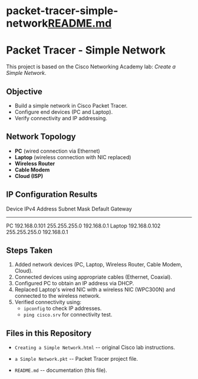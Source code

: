 # packet-tracer-simple-network[README.md](https://github.com/user-attachments/files/22257308/README.md)
# Packet Tracer - Simple Network

This project is based on the Cisco Networking Academy lab: *Create a Simple Network*.

## Objective

-   Build a simple network in Cisco Packet Tracer.
-   Configure end devices (PC and Laptop).
-   Verify connectivity and IP addressing.

## Network Topology

-   **PC** (wired connection via Ethernet)
-   **Laptop** (wireless connection with NIC replaced)
-   **Wireless Router**
-   **Cable Modem**
-   **Cloud (ISP)**

## IP Configuration Results

  Device   IPv4 Address    Subnet Mask     Default Gateway
  -------- --------------- --------------- -----------------
  PC       192.168.0.101   255.255.255.0   192.168.0.1
  Laptop   192.168.0.102   255.255.255.0   192.168.0.1

## Steps Taken

1.  Added network devices (PC, Laptop, Wireless Router, Cable Modem,
    Cloud).
2.  Connected devices using appropriate cables (Ethernet, Coaxial).
3.  Configured PC to obtain an IP address via DHCP.
4.  Replaced Laptop's wired NIC with a wireless NIC (WPC300N) and
    connected to the wireless network.
5.  Verified connectivity using:
    -   `ipconfig` to check IP addresses.
    -   `ping cisco.srv` for connectivity test.

## Files in this Repository

-   `Creating a Simple Network.html` -- original Cisco lab instructions.

-   `a Simple Network.pkt` -- Packet Tracer project file.
-   `README.md` -- documentation (this file).
